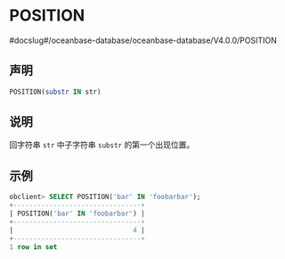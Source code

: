 POSITION 
=============================
#docslug#/oceanbase-database/oceanbase-database/V4.0.0/POSITION


声明 
-----------------------

```sql
POSITION(substr IN str)
```



说明 
-----------------------

回字符串 `str` 中子字符串 `substr` 的第一个出现位置。

示例 
-----------------------

```sql
obclient> SELECT POSITION('bar' IN 'foobarbar');
+--------------------------------+
| POSITION('bar' IN 'foobarbar') |
+--------------------------------+
|                              4 |
+--------------------------------+
1 row in set 
```


